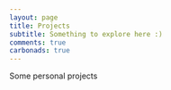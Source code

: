 ```yaml
---
layout: page
title: Projects
subtitle: Something to explore here :)
comments: true
carbonads: true
---
```


Some personal projects


